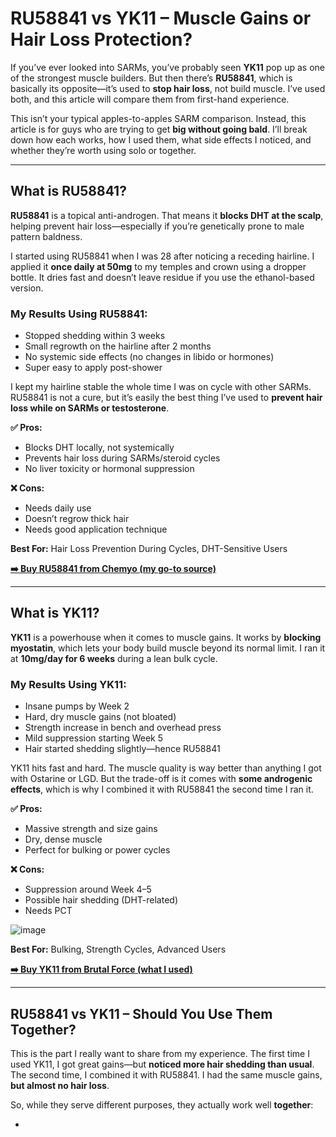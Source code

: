 <!-- RU58841 vs YK11 Article in WordPress HTML -->

<h1>RU58841 vs YK11 – Muscle Gains or Hair Loss Protection?</h1>

<p>If you’ve ever looked into SARMs, you’ve probably seen <strong>YK11</strong> pop up as one of the strongest muscle builders. But then there’s <strong>RU58841</strong>, which is basically its opposite—it’s used to <strong>stop hair loss</strong>, not build muscle. I’ve used both, and this article will compare them from first-hand experience.</p>

<p>This isn’t your typical apples-to-apples SARM comparison. Instead, this article is for guys who are trying to get <strong>big without going bald</strong>. I’ll break down how each works, how I used them, what side effects I noticed, and whether they’re worth using solo or together.</p>

<hr />

<h2>What is RU58841?</h2>

<p><strong>RU58841</strong> is a topical anti-androgen. That means it <strong>blocks DHT at the scalp</strong>, helping prevent hair loss—especially if you’re genetically prone to male pattern baldness.</p>

<p>I started using RU58841 when I was 28 after noticing a receding hairline. I applied it <strong>once daily at 50mg</strong> to my temples and crown using a dropper bottle. It dries fast and doesn’t leave residue if you use the ethanol-based version.</p>

<h3>My Results Using RU58841:</h3>
<ul>
  <li>Stopped shedding within 3 weeks</li>
  <li>Small regrowth on the hairline after 2 months</li>
  <li>No systemic side effects (no changes in libido or hormones)</li>
  <li>Super easy to apply post-shower</li>
</ul>

<p>I kept my hairline stable the whole time I was on cycle with other SARMs. RU58841 is not a cure, but it’s easily the best thing I’ve used to <strong>prevent hair loss while on SARMs or testosterone</strong>.</p>

<p><strong>✅ Pros:</strong></p>
<ul>
  <li>Blocks DHT locally, not systemically</li>
  <li>Prevents hair loss during SARMs/steroid cycles</li>
  <li>No liver toxicity or hormonal suppression</li>
</ul>

<p><strong>❌ Cons:</strong></p>
<ul>
  <li>Needs daily use</li>
  <li>Doesn’t regrow thick hair</li>
  <li>Needs good application technique</li>
</ul>

<p><strong>Best For:</strong> Hair Loss Prevention During Cycles, DHT-Sensitive Users</p>

<p><a href="https://www.chemyo.com/ru58841/?campaign=github&ref=166" target="_blank" rel="noopener"><strong>➡️ Buy RU58841 from Chemyo (my go-to source)</strong></a></p>

<hr />

<h2>What is YK11?</h2>

<p><strong>YK11</strong> is a powerhouse when it comes to muscle gains. It works by <strong>blocking myostatin</strong>, which lets your body build muscle beyond its normal limit. I ran it at <strong>10mg/day for 6 weeks</strong> during a lean bulk cycle.</p>

<h3>My Results Using YK11:</h3>
<ul>
  <li>Insane pumps by Week 2</li>
  <li>Hard, dry muscle gains (not bloated)</li>
  <li>Strength increase in bench and overhead press</li>
  <li>Mild suppression starting Week 5</li>
  <li>Hair started shedding slightly—hence RU58841</li>
</ul>

<p>YK11 hits fast and hard. The muscle quality is way better than anything I got with Ostarine or LGD. But the trade-off is it comes with <strong>some androgenic effects</strong>, which is why I combined it with RU58841 the second time I ran it.</p>

<p><strong>✅ Pros:</strong></p>
<ul>
  <li>Massive strength and size gains</li>
  <li>Dry, dense muscle</li>
  <li>Perfect for bulking or power cycles</li>
</ul>

<p><strong>❌ Cons:</strong></p>
<ul>
  <li>Suppression around Week 4–5</li>
  <li>Possible hair shedding (DHT-related)</li>
  <li>Needs PCT</li>
</ul>

![image](https://github.com/user-attachments/assets/217557f5-dd2c-4433-a880-c3dd95479aff)

<p><strong>Best For:</strong> Bulking, Strength Cycles, Advanced Users</p>

<p><a href="https://brutalforce.com/product/ykbulk/?_ef_transaction_id=&uid=70&oid=5&affid=144&source_id=github" target="_blank" rel="noopener"><strong>➡️ Buy YK11 from Brutal Force (what I used)</strong></a></p>

<hr />

<h2>RU58841 vs YK11 – Should You Use Them Together?</h2>

<p>This is the part I really want to share from my experience. The first time I used YK11, I got great gains—but <strong>noticed more hair shedding than usual</strong>. The second time, I combined it with RU58841. I had the same muscle gains, <strong>but almost no hair loss</strong>.</p>

<p>So, while they serve different purposes, they actually work well <strong>together</strong>:</p>

<ul>
  <li><strong
